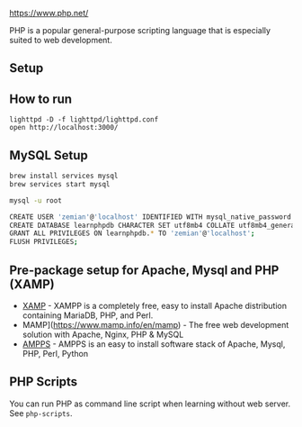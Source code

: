 https://www.php.net/

PHP is a popular general-purpose scripting language that is especially suited to web development.

## Setup

## How to run

	lighttpd -D -f lighttpd/lighttpd.conf
	open http://localhost:3000/

## MySQL Setup

```bash
brew install services mysql
brew services start mysql

mysql -u root

CREATE USER 'zemian'@'localhost' IDENTIFIED WITH mysql_native_password BY 'test123';
CREATE DATABASE learnphpdb CHARACTER SET utf8mb4 COLLATE utf8mb4_general_ci;
GRANT ALL PRIVILEGES ON learnphpdb.* TO 'zemian'@'localhost';
FLUSH PRIVILEGES;
```

## Pre-package setup for Apache, Mysql and PHP (XAMP)

* [XAMP](https://www.apachefriends.org/index.html) - XAMPP is a completely free, easy to install Apache distribution containing MariaDB, PHP, and Perl. 
* MAMP](https://www.mamp.info/en/mamp) - The free web development solution with Apache, Nginx, PHP & MySQL
* [AMPPS](https://ampps.com/) - AMPPS is an easy to install software stack of Apache, Mysql, PHP, Perl, Python

## PHP Scripts

You can run PHP as command line script when learning without web server. See `php-scripts`. 
